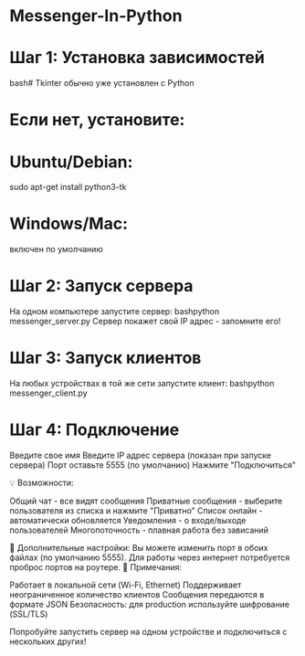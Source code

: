 # Messenger-In-Python

# Шаг 1: Установка зависимостей
bash# Tkinter обычно уже установлен с Python
# Если нет, установите:
# Ubuntu/Debian:
sudo apt-get install python3-tk
# Windows/Mac: 
включен по умолчанию


# Шаг 2: Запуск сервера
На одном компьютере запустите сервер:
bashpython messenger_server.py
Сервер покажет свой IP адрес - запомните его!


# Шаг 3: Запуск клиентов
На любых устройствах в той же сети запустите клиент:
bashpython messenger_client.py


# Шаг 4: Подключение
Введите свое имя
Введите IP адрес сервера (показан при запуске сервера)
Порт оставьте 5555 (по умолчанию)
Нажмите "Подключиться"

💡 Возможности:

Общий чат - все видят сообщения
Приватные сообщения - выберите пользователя из списка и нажмите "Приватно"
Список онлайн - автоматически обновляется
Уведомления - о входе/выходе пользователей
Многопоточность - плавная работа без зависаний

🔧 Дополнительные настройки:
Вы можете изменить порт в обоих файлах (по умолчанию 5555). Для работы через интернет потребуется проброс портов на роутере.
📝 Примечания:

Работает в локальной сети (Wi-Fi, Ethernet)
Поддерживает неограниченное количество клиентов
Сообщения передаются в формате JSON
Безопасность: для production используйте шифрование (SSL/TLS)

Попробуйте запустить сервер на одном устройстве и подключиться с нескольких других!
